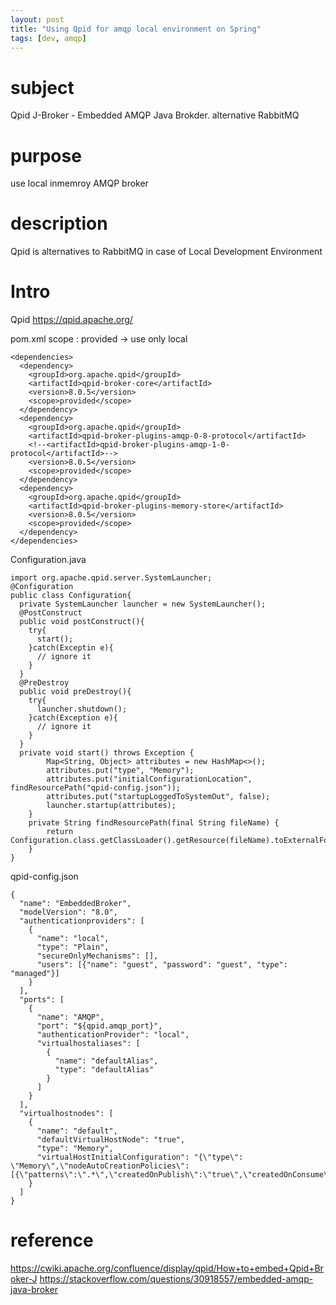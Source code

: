 ```yaml
---
layout: post
title: "Using Qpid for amqp local environment on Spring"
tags: [dev, amqp]
---
```

# subject
Qpid J-Broker - Embedded AMQP Java Brokder. alternative RabbitMQ  

# purpose
use local inmemroy AMQP broker 

# description
Qpid is alternatives to RabbitMQ in case of Local Development Environment

# Intro
Qpid
https://qpid.apache.org/


pom.xml
scope : provided -> use only local
```
<dependencies>
  <dependency>
    <groupId>org.apache.qpid</groupId>
    <artifactId>qpid-broker-core</artifactId>
    <version>8.0.5</version>
    <scope>provided</scope>
  </dependency>
  <dependency>
    <groupId>org.apache.qpid</groupId>
    <artifactId>qpid-broker-plugins-amqp-0-8-protocol</artifactId>
    <!--<artifactId>qpid-broker-plugins-amqp-1-0-protocol</artifactId>-->
    <version>8.0.5</version>
    <scope>provided</scope>
  </dependency>
  <dependency>
    <groupId>org.apache.qpid</groupId>
    <artifactId>qpid-broker-plugins-memory-store</artifactId>
    <version>8.0.5</version>
    <scope>provided</scope>
  </dependency>
</dependencies>
```
Configuration.java
```
import org.apache.qpid.server.SystemLauncher;
@Configuration
public class Configuration{
  private SystemLauncher launcher = new SystemLauncher();
  @PostConstruct
  public void postConstruct(){
    try{
      start();
    }catch(Exceptin e){
      // ignore it
    }
  }
  @PreDestroy
  public void preDestroy(){
    try{
      launcher.shutdown();
    }catch(Exception e){
      // ignore it
    }
  }
  private void start() throws Exception {
        Map<String, Object> attributes = new HashMap<>();
        attributes.put("type", "Memory");
        attributes.put("initialConfigurationLocation", findResourcePath("qpid-config.json"));
        attributes.put("startupLoggedToSystemOut", false);
        launcher.startup(attributes);
    }
    private String findResourcePath(final String fileName) {
        return Configuration.class.getClassLoader().getResource(fileName).toExternalForm();
    }
}
```

qpid-config.json
```
{
  "name": "EmbeddedBroker",
  "modelVersion": "8.0",
  "authenticationproviders": [
    {
      "name": "local",
      "type": "Plain",
      "secureOnlyMechanisms": [],
      "users": [{"name": "guest", "password": "guest", "type": "managed"}]
    }
  ],
  "ports": [
    {
      "name": "AMQP",
      "port": "${qpid.amqp_port}",
      "authenticationProvider": "local",
      "virtualhostaliases": [
        {
          "name": "defaultAlias",
          "type": "defaultAlias"
        }
      ]
    }
  ],
  "virtualhostnodes": [
    {
      "name": "default",
      "defaultVirtualHostNode": "true",
      "type": "Memory",
      "virtualHostInitialConfiguration": "{\"type\": \"Memory\",\"nodeAutoCreationPolicies\":[{\"patterns\":\".*\",\"createdOnPublish\":\"true\",\"createdOnConsume\":\"true\",\"nodeType\":\"queue\"}]}"
    }
  ]
}
```

# reference
https://cwiki.apache.org/confluence/display/qpid/How+to+embed+Qpid+Broker-J 
https://stackoverflow.com/questions/30918557/embedded-amqp-java-broker 
